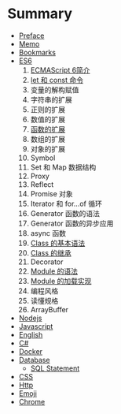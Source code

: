 # Summary

* [Preface](README.md)
* [Memo](memo/README.md)
* [Bookmarks](bookmarks/README.md)
* [ES6](es6/README.md)
    1. [ECMAScript 6简介](intro.md)
    1. [let 和 const 命令](let.md)
    1. 变量的解构赋值
    1. 字符串的扩展
    1. 正则的扩展
    1. 数值的扩展
    1. [函数的扩展](function.md)
    1. 数组的扩展
    1. 对象的扩展
    1. Symbol
    1. Set 和 Map 数据结构
    1. Proxy
    1. Reflect
    1. Promise 对象
    1. Iterator 和 for...of 循环
    1. Generator 函数的语法
    1. Generator 函数的异步应用
    1. async 函数
    1. [Class 的基本语法](class.md)
    1. [Class 的继承](class1.extends.md)
    1. Decorator
    1. [Module 的语法](class.md)
    1. [Module 的加载实现](class1.extends.md)
    1. 编程风格
    1. 读懂规格
    1. ArrayBuffer
* [Nodejs](nodejs/README.md)
* [Javascript](javascript/README.md)
* [English](english/README.md)
* [C\#](c/README.md)
* [Docker](docker/README.md)
* [Database](database/README.md)
  * [SQL Statement](database/SQL.md)
* [CSS](css/README.md)
* [Http](http/httpStatus.md)
* [Emoji](emoji/emoji.md)
* [Chrome](chrome/README.md)